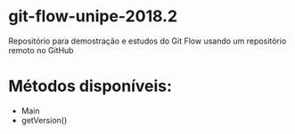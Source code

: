 # git-flow-unipe-2018.2
Repositório para demostração e estudos do Git Flow usando um repositório remoto no GitHub

# Métodos disponíveis:

* Main
* getVersion()